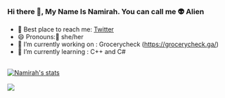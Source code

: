 ### Hi there 👋, My Name Is Namirah. You can call me 👽 Alien
- 💬 Best place to reach me: [Twitter](https://twitter.com/aLiEnFrOmMaRsy)
- 😄 Pronouns:👩 she/her 
- 🔭 I’m currently working on : Grocerycheck (https://grocerycheck.ga/)
- 🌱 I’m currently learning : C++ and C#

<br>
<a href="https://github.com/Namirah-Rahman">
  <img align="center" src="https://github-readme-stats.vercel.app/api?username=Namirah-Rahman&show_icons=true&include_all_commits=true&show_icons=true&title_color=fff&icon_color=79ff97&text_color=9f9f9f&bg_color=151515" alt="Namirah's stats" />
</a>
<br><br>
<a href="https://github.com/Namirah-Rahman?tab=repositories">
  <img align="center" src="https://github-readme-stats.vercel.app/api/top-langs/?username=Namirah-Rahman&layout=compact&show_icons=true&title_color=fff&icon_color=79ff97&text_color=9f9f9f&bg_color=151515" />
</a>
<br>
<br>
